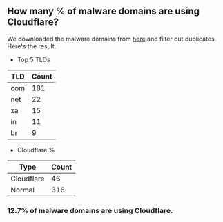 ## How many % of malware domains are using Cloudflare?


We downloaded the malware domains from [here](https://urlhaus.abuse.ch) and filter out duplicates.
Here's the result.


[//]: # (start replacement)


- Top 5 TLDs

| TLD | Count |
| --- | --- |
| com | 181 |
| net | 22 |
| za | 15 |
| in | 11 |
| br | 9 |


- Cloudflare %

| Type | Count |
| --- | --- |
| Cloudflare | 46 |
| Normal | 316 |


### 12.7% of malware domains are using Cloudflare.